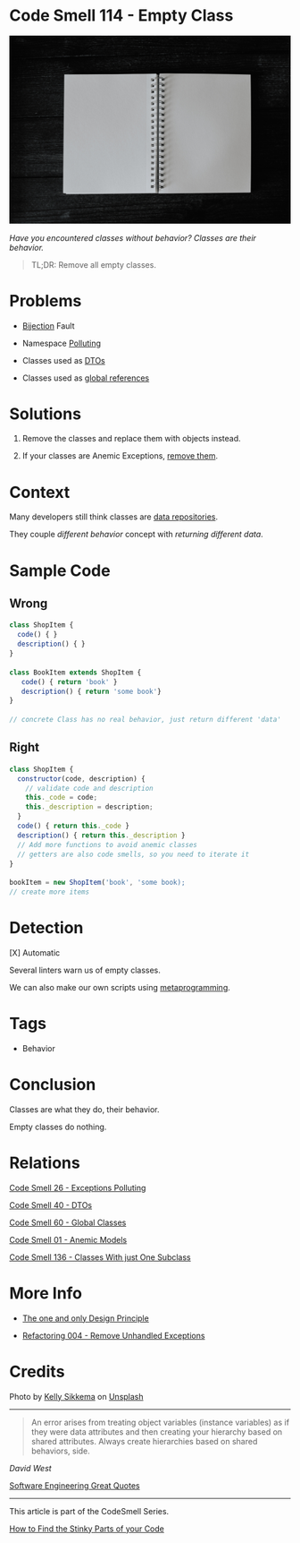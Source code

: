 # Code Smell 114 - Empty Class

![Code Smell 114 - Empty Class](Code%20Smell%20114%20-%20Empty%20Class.jpg)

*Have you encountered classes without behavior? Classes are their behavior.*

> TL;DR: Remove all empty classes.

# Problems

- [Bijection](https://github.com/mcsee/Software-Design-Articles/tree/main/Articles/Theory/The%20One%20and%20Only%20Software%20Design%20Principle/readme.md) Fault

- Namespace [Polluting](https://github.com/mcsee/Software-Design-Articles/tree/main/Articles/Code%20Smells/Code%20Smell%2026%20-%20Exceptions%20Polluting/readme.md)

- Classes used as [DTOs](https://github.com/mcsee/Software-Design-Articles/tree/main/Articles/Code%20Smells/Code%20Smell%2040%20-%20DTOs/readme.md)

- Classes used as [global references](https://github.com/mcsee/Software-Design-Articles/tree/main/Articles/Code%20Smells/Code%20Smell%2060%20-%20Global%20Classes/readme.md)

# Solutions

1. Remove the classes and replace them with objects instead.

2. If your classes are Anemic Exceptions, [remove them](https://github.com/mcsee/Software-Design-Articles/tree/main/Articles/Refactorings/Refactoring%20004%20-%20Remove%20Unhandled%20Exceptions/readme.md).

# Context

Many developers still think classes are [data repositories](https://github.com/mcsee/Software-Design-Articles/tree/main/Articles/Code%20Smells/Code%20Smell%2001%20-%20Anemic%20Models/readme.md).

They couple *different behavior* concept with *returning different data*.

# Sample Code

## Wrong

[Gist Url]: # (https://gist.github.com/mcsee/729e6032d21c0c2997228680170ff768)
```javascript
class ShopItem { 
  code() { }
  description() { }                 
}

class BookItem extends ShopItem { 
   code() { return 'book' }
   description() { return 'some book'}     
}

// concrete Class has no real behavior, just return different 'data'
```

## Right

[Gist Url]: # (https://gist.github.com/mcsee/a8c680954291f8d9be4023ff8062b504)
```javascript
class ShopItem { 
  constructor(code, description) {
    // validate code and description
    this._code = code;
    this._description = description;
  }
  code() { return this._code }
  description() { return this._description }                 
  // Add more functions to avoid anemic classes
  // getters are also code smells, so you need to iterate it
}

bookItem = new ShopItem('book', 'some book);
// create more items
```

# Detection

[X] Automatic 

Several linters warn us of empty classes. 

We can also make our own scripts using [metaprogramming](https://github.com/mcsee/Software-Design-Articles/tree/main/Articles/Theory/Laziness%20I%20-%20Metaprogramming/readme.md).

# Tags

- Behavior

# Conclusion

Classes are what they do, their behavior.

Empty classes do nothing.

# Relations

[Code Smell 26 - Exceptions Polluting](https://github.com/mcsee/Software-Design-Articles/tree/main/Articles/Code%20Smells/Code%20Smell%2026%20-%20Exceptions%20Polluting/readme.md)

[Code Smell 40 - DTOs](https://github.com/mcsee/Software-Design-Articles/tree/main/Articles/Code%20Smells/Code%20Smell%2040%20-%20DTOs/readme.md)

[Code Smell 60 - Global Classes](https://github.com/mcsee/Software-Design-Articles/tree/main/Articles/Code%20Smells/Code%20Smell%2060%20-%20Global%20Classes/readme.md)

[Code Smell 01 - Anemic Models](https://github.com/mcsee/Software-Design-Articles/tree/main/Articles/Code%20Smells/Code%20Smell%2001%20-%20Anemic%20Models/readme.md)

[Code Smell 136 - Classes With just One Subclass](https://github.com/mcsee/Software-Design-Articles/tree/main/Articles/Code%20Smells/Code%20Smell%20136%20-%20Classes%20With%20just%20One%20Subclass/readme.md)

# More Info

- [The one and only Design Principle](https://github.com/mcsee/Software-Design-Articles/tree/main/Articles/Theory/The%20One%20and%20Only%20Software%20Design%20Principle/readme.md)

- [Refactoring 004 - Remove Unhandled Exceptions](https://github.com/mcsee/Software-Design-Articles/tree/main/Articles/Refactorings/Refactoring%20004%20-%20Remove%20Unhandled%20Exceptions/readme.md)

# Credits

Photo by [Kelly Sikkema](https://unsplash.com/@kellysikkema) on [Unsplash](https://unsplash.com/s/photos/empty)
  
* * *

> An error arises from treating object variables (instance variables) as if they were data attributes and then creating your hierarchy based on shared attributes. Always create hierarchies based on shared behaviors, side.

_David West_
 
[Software Engineering Great Quotes](https://github.com/mcsee/Software-Design-Articles/tree/main/Articles/Quotes/Software%20Engineering%20Great%20Quotes/readme.md)

* * *

This article is part of the CodeSmell Series.

[How to Find the Stinky Parts of your Code](https://github.com/mcsee/Software-Design-Articles/tree/main/Articles/Code%20Smells/How%20to%20Find%20the%20Stinky%20parts%20of%20your%20Code/readme.md)